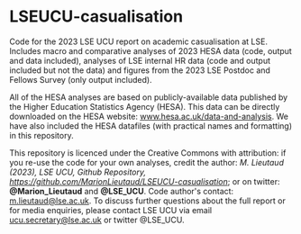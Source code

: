 # LSEUCU-casualisation
Code for the 2023 LSE UCU report on academic casualisation at LSE. Includes macro and comparative analyses of 2023 HESA data (code, output and data included), analyses of LSE internal HR data (code and output included but not the data) and figures from the 2023 LSE Postdoc and Fellows Survey (only output included).

All of the HESA analyses are based on publicly-available data published by the Higher Education Statistics Agency (HESA). 
This data can be directly downloaded on the HESA website: www.hesa.ac.uk/data-and-analysis. We have also included the HESA datafiles (with practical names and formatting) in this repository.

This repository is licenced under the Creative Commons with attribution: if you re-use the code for your own analyses, credit the author: *M. Lieutaud (2023), LSE UCU, Github Repository, https://github.com/MarionLieutaud/LSEUCU-casualisation*; or on twitter: **@Marion_Lieutaud** and **@LSE_UCU**. Code author's contact: m.lieutaud@lse.ac.uk. To discuss further questions about the full report or for media enquiries, please contact LSE UCU via email ucu.secretary@lse.ac.uk or twitter @LSE_UCU.

